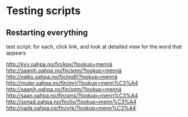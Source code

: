 #  Testing scripts

##  Restarting everything

test script:
  for each, click link, and look at detailed view for the word that appears

http://kyv.oahpa.no/fin/kpv/?lookup=mennä
http://saanih.oahpa.no/fin/smn/?lookup=mennä
http://valks.oahpa.no/fin/mdf/?lookup=mennä
http://muter.oahpa.no/fin/mrj/?lookup=menn%C3%A4
http://saanih.oahpa.no/fin/smn/?lookup=mennä
http://saan.oahpa.no/fin/sms/?lookup=menn%C3%A4
http://sonad.oahpa.no/fin/liv/?lookup=menn%C3%A4
http://vada.oahpa.no/fin/yrk/?lookup=menn%C3%A4
